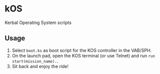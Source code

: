# kOS
Kerbal Operating System scripts

## Usage

1. Select `boot.ks` as boot script for the KOS controller in the VAB/SPH.
2. On the launch pad, open the KOS terminal (or use Telnet) and run `run start(mission_name).`.
3. Sit back and enjoy the ride!
